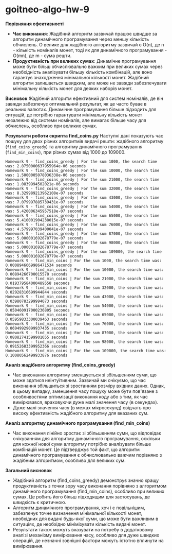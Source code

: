 # goitneo-algo-hw-9

**Порівняння ефективності**
- **Час виконання**: Жадібний алгоритм зазвичай працює швидше за алгоритм динамічного програмування через меншу кількість обчислень. О велике для жадібного алгоритму зазвичай є O(n), де n - кількість номіналів монет, тоді як для динамічного програмування - O(mn), де m - сума решти.
- **Продуктивність при великих сумах**: Динамічне програмування може бути більш обчислювально важким при великих сумах через необхідність аналізувати більшу кількість комбінацій, але воно гарантує знаходження мінімальної кількості монет. Жадібний алгоритм залишається швидким, але може не завжди забезпечувати мінімальну кількість монет для деяких наборів монет.

**Висновок**
Жадібний алгоритм ефективний для систем номіналів, де він завжди забезпечує оптимальний результат, як це часто буває в реальних валютах. Динамічне програмування більше підходить для ситуацій, де потрібно гарантувати мінімальну кількість монет незалежно від системи номіналів, але вимагає більше часу для обчислень, особливо при великих сумах.

**Результати роботи скрипта find_coins.py**
Наступні дані показують час пошуку для двох різних алгоритмів видачі решти: жадібного алгоритму (`find_coins_greedy`) та алгоритму динамічного програмування (`find_min_coins`), при різних сумах від 1000 до 109000.

```plaintext
Homework 9 - find_coins_greedy | For the sum 1000, the search time was: 2.8750000637955964e-06 seconds
Homework 9 - find_coins_greedy | For the sum 10000, the search time was: 1.5000005078036338e-06 seconds
Homework 9 - find_coins_greedy | For the sum 21000, the search time was: 1.0839994502021e-06 seconds
Homework 9 - find_coins_greedy | For the sum 32000, the search time was: 8.329989213962108e-07 seconds
Homework 9 - find_coins_greedy | For the sum 43000, the search time was: 7.079997885739431e-07 seconds
Homework 9 - find_coins_greedy | For the sum 54000, the search time was: 5.420006345957518e-07 seconds
Homework 9 - find_coins_greedy | For the sum 65000, the search time was: 5.410001904238015e-07 seconds
Homework 9 - find_coins_greedy | For the sum 76000, the search time was: 4.579997039400041e-07 seconds
Homework 9 - find_coins_greedy | For the sum 87000, the search time was: 5.000001692678779e-07 seconds
Homework 9 - find_coins_greedy | For the sum 98000, the search time was: 5.000001692678779e-07 seconds
Homework 9 - find_coins_greedy | For the sum 109000, the search time was: 5.000001692678779e-07 seconds
Homework 9 - find_min_coins | For the sum 1000, the search time was: 0.0008946669986471534 seconds
Homework 9 - find_min_coins | For the sum 10000, the search time was: 0.00894266700015578 seconds
Homework 9 - find_min_coins | For the sum 21000, the search time was: 0.019379584000489558 seconds
Homework 9 - find_min_coins | For the sum 32000, the search time was: 0.02928316699944844 seconds
Homework 9 - find_min_coins | For the sum 43000, the search time was: 0.03980783299994073 seconds
Homework 9 - find_min_coins | For the sum 54000, the search time was: 0.050460917000236805 seconds
Homework 9 - find_min_coins | For the sum 65000, the search time was: 0.05959833300039463 seconds
Homework 9 - find_min_coins | For the sum 76000, the search time was: 0.06949929099937435 seconds
Homework 9 - find_min_coins | For the sum 87000, the search time was: 0.08082741599901055 seconds
Homework 9 - find_min_coins | For the sum 98000, the search time was: 0.09152683399952366 seconds
Homework 9 - find_min_coins | For the sum 109000, the search time was: 0.10080562499933876 seconds
```

**Аналіз жадібного алгоритму (find_coins_greedy)**
- Час виконання алгоритму зменшується зі збільшенням суми, що може здатися неінтуїтивним. Зазвичай ми очікуємо, що час виконання збільшиться зі зростанням розміру вхідних даних. Однак, в цьому випадку, зменшення часу пошуку може бути пов'язане з особливостями оптимізації виконання коду або з тим, як час вимірювався, враховуючи дуже малі значення часу (в секундах).
- Дуже малі значення часу (в межах мікросекунд) свідчать про високу ефективність жадібного алгоритму для вказаних сум.

**Аналіз алгоритму динамічного програмування (find_min_coins)**
- Час виконання лінійно зростає зі збільшенням суми, що відповідає очікуванням для алгоритму динамічного програмування, оскільки для кожної нової суми алгоритму потрібно аналізувати більше комбінацій монет. Це підтверджує той факт, що алгоритм динамічного програмування є обчислювально важчим порівняно з жадібним алгоритмом, особливо для великих сум.

**Загальний висновок**
- Жадібний алгоритм (find_coins_greedy) демонструє значно кращу продуктивність з точки зору часу виконання порівняно з алгоритмом динамічного програмування (find_min_coins), особливо при великих сумах. Це робить його більш підходящим для застосувань, де швидкість є критичною.
- Алгоритм динамічного програмування, хоч і є повільнішим, забезпечує точне визначення мінімальної кількості монет, необхідних для видачі будь-якої суми, що може бути важливим в ситуаціях, де необхідно мінімізувати кількість видачі монет.
- Результати також можуть вказувати на потребу в додатковому аналізі механізму вимірювання часу, особливо для дуже швидких операцій, де незначні зовнішні фактори можуть істотно вплинути на вимірювання.
